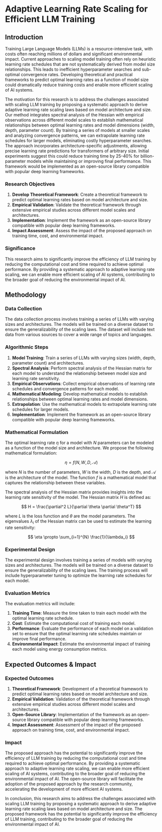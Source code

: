 # Adaptive Learning Rate Scaling for Efficient LLM Training

## Introduction

Training Large Language Models (LLMs) is a resource-intensive task, with costs often reaching millions of dollars and significant environmental impact. Current approaches to scaling model training often rely on heuristic learning rate schedules that are not systematically derived from model size relationships. This leads to inefficient hyperparameter searches and sub-optimal convergence rates. Developing theoretical and practical frameworks to predict optimal learning rates as a function of model size could dramatically reduce training costs and enable more efficient scaling of AI systems.

The motivation for this research is to address the challenges associated with scaling LLM training by proposing a systematic approach to derive adaptive learning rate scaling laws based on model architecture and size. Our method integrates spectral analysis of the Hessian with empirical observations across different model scales to establish mathematical relationships between optimal learning rates and model dimensions (width, depth, parameter count). By training a series of models at smaller scales and analyzing convergence patterns, we can extrapolate learning rate schedules for larger models, eliminating costly hyperparameter searches. The approach incorporates architecture-specific adjustments, allowing precise learning rate predictions for transformers of arbitrary size. Initial experiments suggest this could reduce training time by 25-40% for billion-parameter models while maintaining or improving final performance. This framework would be implemented as an open-source library compatible with popular deep learning frameworks.

### Research Objectives

1. **Develop Theoretical Framework**: Create a theoretical framework to predict optimal learning rates based on model architecture and size.
2. **Empirical Validation**: Validate the theoretical framework through extensive empirical studies across different model scales and architectures.
3. **Implementation**: Implement the framework as an open-source library compatible with popular deep learning frameworks.
4. **Impact Assessment**: Assess the impact of the proposed approach on training time, cost, and environmental impact.

### Significance

This research aims to significantly improve the efficiency of LLM training by reducing the computational cost and time required to achieve optimal performance. By providing a systematic approach to adaptive learning rate scaling, we can enable more efficient scaling of AI systems, contributing to the broader goal of reducing the environmental impact of AI.

## Methodology

### Data Collection

The data collection process involves training a series of LLMs with varying sizes and architectures. The models will be trained on a diverse dataset to ensure the generalizability of the scaling laws. The dataset will include text data from various sources to cover a wide range of topics and languages.

### Algorithmic Steps

1. **Model Training**: Train a series of LLMs with varying sizes (width, depth, parameter count) and architectures.
2. **Spectral Analysis**: Perform spectral analysis of the Hessian matrix for each model to understand the relationship between model size and learning rate sensitivity.
3. **Empirical Observations**: Collect empirical observations of learning rate schedules and convergence patterns for each model.
4. **Mathematical Modeling**: Develop mathematical models to establish relationships between optimal learning rates and model dimensions.
5. **Extrapolation**: Use the mathematical models to extrapolate learning rate schedules for larger models.
6. **Implementation**: Implement the framework as an open-source library compatible with popular deep learning frameworks.

### Mathematical Formulation

The optimal learning rate $\eta$ for a model with $N$ parameters can be modeled as a function of the model size and architecture. We propose the following mathematical formulation:

$$
\eta = f(N, W, D, \mathcal{A})
$$

where $N$ is the number of parameters, $W$ is the width, $D$ is the depth, and $\mathcal{A}$ is the architecture of the model. The function $f$ is a mathematical model that captures the relationship between these variables.

The spectral analysis of the Hessian matrix provides insights into the learning rate sensitivity of the model. The Hessian matrix $H$ is defined as:

$$
H = \frac{\partial^2 L}{\partial \theta \partial \theta^T}
$$

where $L$ is the loss function and $\theta$ are the model parameters. The eigenvalues $\lambda_i$ of the Hessian matrix can be used to estimate the learning rate sensitivity:

$$
\eta \propto \sum_{i=1}^{N} \frac{1}{\lambda_i}
$$

### Experimental Design

The experimental design involves training a series of models with varying sizes and architectures. The models will be trained on a diverse dataset to ensure the generalizability of the scaling laws. The training process will include hyperparameter tuning to optimize the learning rate schedules for each model.

### Evaluation Metrics

The evaluation metrics will include:

1. **Training Time**: Measure the time taken to train each model with the optimal learning rate schedule.
2. **Cost**: Estimate the computational cost of training each model.
3. **Performance**: Evaluate the performance of each model on a validation set to ensure that the optimal learning rate schedules maintain or improve final performance.
4. **Environmental Impact**: Estimate the environmental impact of training each model using energy consumption metrics.

## Expected Outcomes & Impact

### Expected Outcomes

1. **Theoretical Framework**: Development of a theoretical framework to predict optimal learning rates based on model architecture and size.
2. **Empirical Validation**: Validation of the theoretical framework through extensive empirical studies across different model scales and architectures.
3. **Open-Source Library**: Implementation of the framework as an open-source library compatible with popular deep learning frameworks.
4. **Impact Assessment**: Assessment of the impact of the proposed approach on training time, cost, and environmental impact.

### Impact

The proposed approach has the potential to significantly improve the efficiency of LLM training by reducing the computational cost and time required to achieve optimal performance. By providing a systematic approach to adaptive learning rate scaling, we can enable more efficient scaling of AI systems, contributing to the broader goal of reducing the environmental impact of AI. The open-source library will facilitate the adoption of the proposed approach by the research community, accelerating the development of more efficient AI systems.

In conclusion, this research aims to address the challenges associated with scaling LLM training by proposing a systematic approach to derive adaptive learning rate scaling laws based on model architecture and size. The proposed framework has the potential to significantly improve the efficiency of LLM training, contributing to the broader goal of reducing the environmental impact of AI.